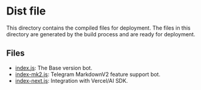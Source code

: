 # Dist file

This directory contains the compiled files for deployment. The files in this directory are generated by the build process and are ready for deployment.

## Files

- [index.js](index.js): The Base version bot.
- [index-mk2.js](index-mk2.js): Telegram MarkdownV2 feature support bot.
- [index-next.js](index-next.js): Integration with Vercel/AI SDK.